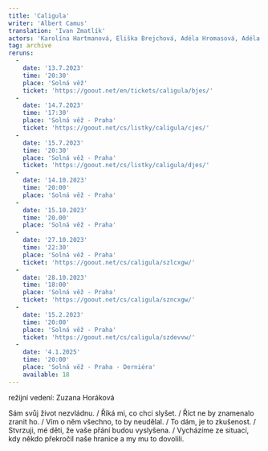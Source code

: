 ```yaml
---
title: 'Caligula'
writer: 'Albert Camus'
translation: 'Ivan Zmatlík'
actors: 'Karolína Hartmanová, Eliška Brejchová, Adéla Hromasová, Adéla Fejková, Klára Valášková, Klára Urbanová, Jana Rumlová, Tomáš Hart, Cyril Janeček, Michal Hauf, Marek Pilař'
tag: archive
reruns:
  -  
    date: '13.7.2023'
    time: '20:30'
    place: 'Solná věž'
    ticket: 'https://goout.net/en/tickets/caligula/bjes/'
  -  
    date: '14.7.2023'
    time: '17:30'
    place: 'Solná věž - Praha'
    ticket: 'https://goout.net/cs/listky/caligula/cjes/'
  -  
    date: '15.7.2023'
    time: '20:30'
    place: 'Solná věž - Praha'
    ticket: 'https://goout.net/cs/listky/caligula/djes/'
  -
    date: '14.10.2023'
    time: '20:00'
    place: 'Solná věž - Praha'
  -
    date: '15.10.2023'
    time: '20.00'
    place: 'Solná věž - Praha'
  - 
    date: '27.10.2023'
    time: '22:30'
    place: 'Solná věž - Praha'
    ticket: 'https://goout.net/cs/caligula/szlcxgw/'
  -
    date: '28.10.2023'
    time: '18:00'
    place: 'Solná věž - Praha'
    ticket: 'https://goout.net/cs/caligula/szncxgw/'
  -
    date: '15.2.2023'
    time: '20:00'
    place: 'Solná věž - Praha'
    ticket: 'https://goout.net/cs/caligula/szdevvw/'
  -
    date: '4.1.2025'
    time: '20:00'
    place: 'Solná věž - Praha - Derniéra'
    available: 18
---
```

režijní vedení: Zuzana Horáková

Sám svůj život nezvládnu. / Říká mi, co chci slyšet. / Říct ne by znamenalo zranit ho. / Vím o něm všechno, to by neudělal. / To dám, je to zkušenost. / Stvrzuji, mé děti, že vaše přání budou vyslyšena. / Vycházíme ze situací, kdy někdo překročil naše hranice a my mu to dovolili.

